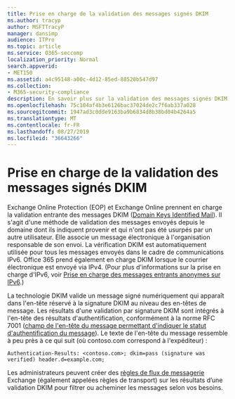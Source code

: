 ```yaml
---
title: Prise en charge de la validation des messages signés DKIM
ms.author: tracyp
author: MSFTTracyP
manager: dansimp
audience: ITPro
ms.topic: article
ms.service: O365-seccomp
localization_priority: Normal
search.appverid:
- MET150
ms.assetid: a4c95148-a00c-4d12-85ed-88520b547d97
ms.collection:
- M365-security-compliance
description: En savoir plus sur la validation des messages signés DKIM dans Exchange Online Protection et Exchange Online
ms.openlocfilehash: 75c104af4b3e6126bac37024de2c7f6ab337a028
ms.sourcegitcommit: 1947ad3c0dde9163ba9b6834d8b38bd04b4264a5
ms.translationtype: MT
ms.contentlocale: fr-FR
ms.lasthandoff: 08/27/2019
ms.locfileid: "36643266"
---
```

# <a name="support-for-validation-of-dkim-signed-messages"></a>Prise en charge de la validation des messages signés DKIM

Exchange Online Protection (EOP) et Exchange Online prennent en charge la validation entrante des messages DKIM ([Domain Keys Identified Mail](https://www.rfc-editor.org/rfc/rfc6376.txt)). Il s'agit d'une méthode de validation des messages envoyés depuis le domaine dont ils indiquent provenir et qui n'ont pas été usurpés par un autre utilisateur. Elle associe un message électronique à l'organisation responsable de son envoi. La vérification DKIM est automatiquement utilisée pour tous les messages envoyés dans le cadre de communications IPv6. Office 365 prend également en charge DKIM lorsque le courrier électronique est envoyé via IPv4. (Pour plus d'informations sur la prise en charge d'IPv6, voir [Prise en charge des messages entrants anonymes sur IPv6](support-for-anonymous-inbound-email-messages-over-ipv6.md).)
  
La technologie DKIM valide un message signé numériquement qui apparaît dans l'en-tête réservé à la signature DKIM au niveau des en-têtes de message. Les résultats d'une validation par signature DKIM sont intégrés à l'en-tête des résultats d'authentification, conformément à la norme RFC 7001 ([champ de l'en-tête du message permettant d'indiquer le statut d'authentification du message](https://www.rfc-editor.org/rfc/rfc7001.txt)). Le texte de l'en-tête du message ressemble à peu près à ce qui suit (où contoso.com correspond à l'expéditeur) :
  
 `Authentication-Results: <contoso.com>; dkim=pass (signature was verified) header.d=example.com;`
  
Les administrateurs peuvent créer des [règles de flux de messagerie](http://technet.microsoft.com/library/743bd525-0ca2-426d-b76c-b4a052bc8886.aspx) Exchange (également appelées règles de transport) sur les résultats d’une validation DKIM pour filtrer ou acheminer les messages selon vos besoins. 
  

